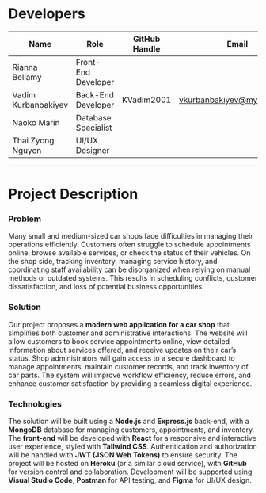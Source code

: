 # Developers

| Name              | Role                | GitHub Handle  | Email                               |
|-------------------|---------------------|----------------|-------------------------------------|
| Rianna Bellamy    | Front-End Developer |   |      |
| Vadim Kurbanbakiyev | Back-End Developer  | KVadim2001    | vkurbanbakiyev@myseneca.ca|
| Naoko Marin       | Database Specialist |      |         |
| Thai Zyong Nguyen | UI/UX Designer      |       |         |

---

# Project Description

### Problem  
Many small and medium-sized car shops face difficulties in managing their operations efficiently. Customers often struggle to schedule appointments online, browse available services, or check the status of their vehicles. On the shop side, tracking inventory, managing service history, and coordinating staff availability can be disorganized when relying on manual methods or outdated systems. This results in scheduling conflicts, customer dissatisfaction, and loss of potential business opportunities.  

### Solution  
Our project proposes a **modern web application for a car shop** that simplifies both customer and administrative interactions. The website will allow customers to book service appointments online, view detailed information about services offered, and receive updates on their car’s status. Shop administrators will gain access to a secure dashboard to manage appointments, maintain customer records, and track inventory of car parts. The system will improve workflow efficiency, reduce errors, and enhance customer satisfaction by providing a seamless digital experience.  

### Technologies  
The solution will be built using a **Node.js** and **Express.js** back-end, with a **MongoDB** database for managing customers, appointments, and inventory. The **front-end** will be developed with **React** for a responsive and interactive user experience, styled with **Tailwind CSS**. Authentication and authorization will be handled with **JWT (JSON Web Tokens)** to ensure security. The project will be hosted on **Heroku** (or a similar cloud service), with **GitHub** for version control and collaboration. Development will be supported using **Visual Studio Code**, **Postman** for API testing, and **Figma** for UI/UX design.  
